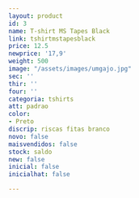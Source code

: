 ```yaml
---
layout: product
id: 3
name: T-shirt MS Tapes Black
link: tshirtmstapesblack
price: 12.5
newprice: '17,9'
weight: 500
image: "/assets/images/umgajo.jpg"
sec: ''
thir: ''
four: ''
categoria: tshirts
att: padrao
color:
- Preto
discrip: riscas fitas branco
novo: false
maisvendidos: false
stock: saldo
new: false
inicial: false
inicialhat: false

---
```

